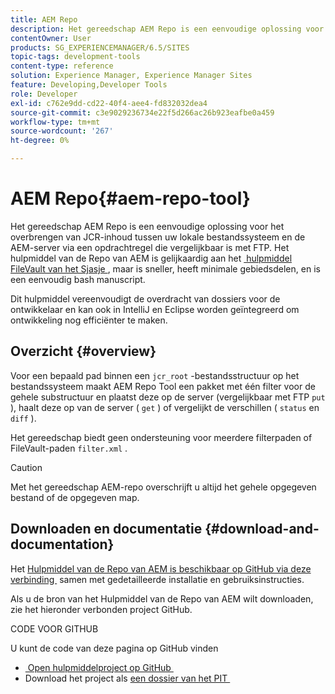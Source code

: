 ```yaml
---
title: AEM Repo
description: Het gereedschap AEM Repo is een eenvoudige oplossing voor het overbrengen van JCR-inhoud tussen uw lokale bestandssysteem en de AEM-server via een opdrachtregel die vergelijkbaar is met FTP. Het gereedschap AEM Repo is vergelijkbaar met het gereedschap Jackrabbit FileVault, maar is sneller, heeft minimale afhankelijkheden en is een eenvoudig basisscript.
contentOwner: User
products: SG_EXPERIENCEMANAGER/6.5/SITES
topic-tags: development-tools
content-type: reference
solution: Experience Manager, Experience Manager Sites
feature: Developing,Developer Tools
role: Developer
exl-id: c762e9dd-cd22-40f4-aee4-fd832032dea4
source-git-commit: c3e9029236734e22f5d266ac26b923eafbe0a459
workflow-type: tm+mt
source-wordcount: '267'
ht-degree: 0%

---
```


# AEM Repo{#aem-repo-tool}

Het gereedschap AEM Repo is een eenvoudige oplossing voor het overbrengen van JCR-inhoud tussen uw lokale bestandssysteem en de AEM-server via een opdrachtregel die vergelijkbaar is met FTP. Het hulpmiddel van de Repo van AEM is gelijkaardig aan het [&#x200B; hulpmiddel FileVault van het Sjasje &#x200B;](/help/sites-developing/ht-vlttool.md), maar is sneller, heeft minimale gebiedsdelen, en is een eenvoudig bash manuscript.

Dit hulpmiddel vereenvoudigt de overdracht van dossiers voor de ontwikkelaar en kan ook in IntelliJ en Eclipse worden geïntegreerd om ontwikkeling nog efficiënter te maken.

## Overzicht {#overview}

Voor een bepaald pad binnen een `jcr_root` -bestandsstructuur op het bestandssysteem maakt AEM Repo Tool een pakket met één filter voor de gehele substructuur en plaatst deze op de server (vergelijkbaar met FTP `put` ), haalt deze op van de server ( `get` ) of vergelijkt de verschillen ( `status` en `diff` ).

Het gereedschap biedt geen ondersteuning voor meerdere filterpaden of FileVault-paden `filter.xml` .

>[!CAUTION]
>
>Met het gereedschap AEM-repo overschrijft u altijd het gehele opgegeven bestand of de opgegeven map.

## Downloaden en documentatie {#download-and-documentation}

Het [&#x200B; Hulpmiddel van de Repo van AEM is beschikbaar op GitHub via deze verbinding &#x200B;](https://github.com/Adobe-Marketing-Cloud/tools/tree/master/repo) samen met gedetailleerde installatie en gebruiksinstructies.

Als u de bron van het Hulpmiddel van de Repo van AEM wilt downloaden, zie het hieronder verbonden project GitHub.

CODE VOOR GITHUB

U kunt de code van deze pagina op GitHub vinden

* [&#x200B; Open hulpmiddelproject op GitHub &#x200B;](https://github.com/Adobe-Marketing-Cloud/tools)
* Download het project als [&#x200B; een dossier van het PIT &#x200B;](https://github.com/Adobe-Marketing-Cloud/tools/archive/master.zip)

